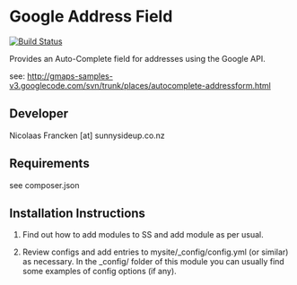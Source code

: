 Google Address Field
================================================================================


[![Build Status](https://travis-ci.org/sunnysideup/silverstripe-google_address_field.svg?branch=master)](https://travis-ci.org/sunnysideup/silverstripe-google_address_field)

Provides an Auto-Complete field for addresses using the Google API.

see: http://gmaps-samples-v3.googlecode.com/svn/trunk/places/autocomplete-addressform.html


Developer
-----------------------------------------------
Nicolaas Francken [at] sunnysideup.co.nz


Requirements
-----------------------------------------------
see composer.json



Installation Instructions
-----------------------------------------------
1. Find out how to add modules to SS and add module as per usual.

2. Review configs and add entries to mysite/_config/config.yml
(or similar) as necessary.
In the _config/ folder of this module
you can usually find some examples of config options (if any).

